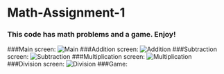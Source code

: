 # Math-Assignment-1
### This code has math problems and a game. Enjoy!
###Main screen:
![Main](https://i.imgur.com/HCFyPtn.png)
###Addition screen:
![Addition](https://i.imgur.com/e7pIv0c.png)
###Subtraction screen:
![Subtraction](https://i.imgur.com/clwij93.png)
###Multiplication screen:
![Multiplication](https://i.imgur.com/gD6hfbM.png)
###Division screen:
![Division](https://i.imgur.com/hL89LoW.png)
###Game:
